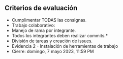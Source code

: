## Criterios de evaluación

* Cumplimentar TODAS las consignas.
* Trabajo colaborativo:
* Manejo de rama por integrante.
* Todos los integrantes deben realizar commits.*
* División de tareas y creación de issues.
* Evidencia 2 - Instalación de herramientas de trabajo
* Cierre: domingo, 7 mayo 2023, 11:59 PM
